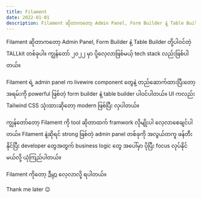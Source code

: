 ```yaml
---
title: Filament
date: 2022-01-01
description: Filament ဆိုတာကတော့ Admin Panel, Form Builder နဲ့ Table Builder တို့ပါဝင်တဲ့ TALLkit တစ်ခုပါ။ ကျွန်တော် ၂၀၂၂ မှာ ပို့လေ့လာဖြစ်မယ့် tech stack လည်းဖြစ်ပါတယ်။
---
```


Filament ဆိုတာကတော့ Admin Panel, Form Builder နဲ့ Table Builder တို့ပါဝင်တဲ့ TALLkit တစ်ခုပါ။ ကျွန်တော် ၂၀၂၂ မှာ ပို့လေ့လာဖြစ်မယ့် tech stack လည်းဖြစ်ပါတယ်။

Filament ရဲ့ admin panel က livewire component တွေနဲ့ တည်ဆောက်ထားပြီးတော့ အရမ်းကို powerful ဖြစ်တဲ့ form builder နဲ့ table builder ပါဝင်ပါတယ်။ UI ကလည်း Tailwind CSS သုံးထားဆိုတော့ modern ဖြစ်ပြီး လှပါတယ်။

ကျွန်တော်တော့ Filament ကို tool ဆိုတာထက် framwork လိုမျိုးပါ လေ့လာစေချင်ပါတယ်။ Filament နဲ့ဆိုရင် strong ဖြစ်တဲ့ admin panel တစ်ခုကို အလွယ်တကူ ဖန်တီးနိုင်ပြီး developer တွေအတွက် business logic တွေ အပေါ်မှာ ပိုပြီး focus လုပ်နိုင်မယ်လို့ ယုံကြည်ပါတယ်။

Filament ကိုတော့ [ဒီမှာ](https://filamentadmin.com/) လေ့လာလို့ ရပါတယ်။

Thank me later 😉
